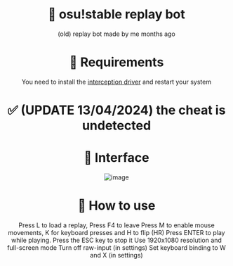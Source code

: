 <div align="center">

# 🤖 osu!stable replay bot
(old) replay bot made by me months ago 
# 🔧 Requirements
You need to install the [interception driver](https://github.com/oblitum/Interception/releases/download/v1.0.1/Interception.zip) and restart your system

# ✅ (UPDATE 13/04/2024) the cheat is undetected
# 📄 Interface 
![image](https://github.com/Maous-B/osu-replay-player/assets/79797065/9d46e027-0820-440e-af78-4ff398b7631d)

# 📝 How to use 

Press L to load a replay, Press F4 to leave
Press M to enable mouse movements, K for keyboard presses and H to flip (HR)
Press ENTER to play while playing. Press the ESC key to stop it 
Use 1920x1080 resolution and full-screen mode
Turn off raw-input (in settings)
Set keyboard binding to W and X (in settings)
</div>
